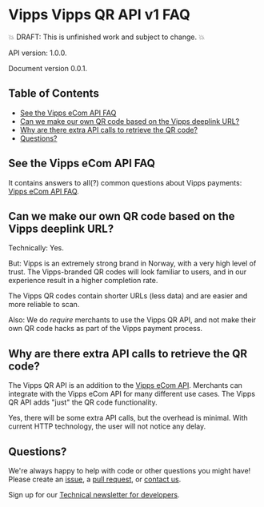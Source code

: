 # Vipps Vipps QR API v1 FAQ

💥 DRAFT: This is unfinished work and subject to change. 💥

API version: 1.0.0.

Document version 0.0.1.

## Table of Contents

* [See the Vipps eCom API FAQ](#see-the-vipps-ecom-api-faq)
* [Can we make our own QR code based on the Vipps deeplink URL?](#can-we-make-our-own-qr-code-based-on-the-vipps-deeplink-url)
* [Why are there extra API calls to retrieve the QR code?](#why-are-there-extra-api-calls-to-retrieve-the-qr-code)
* [Questions?](#questions)

## See the Vipps eCom API FAQ

It contains answers to all(?) common questions about Vipps payments:
[Vipps eCom API FAQ](https://github.com/vippsas/vipps-ecom-api/blob/master/vipps-ecom-api-faq.md).

## Can we make our own QR code based on the Vipps deeplink URL?

Technically: Yes.

But: Vipps is an extremely strong brand in Norway, with a very high level of
trust. The Vipps-branded QR codes will look familiar to users, and in our
experience result in a higher completion rate.

The Vipps QR codes contain shorter URLs (less data) and are easier
and more reliable to scan.

Also: We do _require_ merchants to use the Vipps QR API, and not make their
own QR code hacks as part of the Vipps payment process.

## Why are there extra API calls to retrieve the QR code?

The Vipps QR API is an addition to the
[Vipps eCom API](https://github.com/vippsas/vipps-ecom-api).
Merchants can integrate with the Vipps eCom API for many different use cases.
The Vipps QR API adds "just" the QR code functionality.

Yes, there will be some extra API calls, but the overhead is minimal.
With current HTTP technology, the user will not notice any delay.

## Questions?

We're always happy to help with code or other questions you might have!
Please create an [issue](https://github.com/vippsas/vipps-qr-api/issues),
a [pull request](https://github.com/vippsas/vipps-qr-api/pulls),
or [contact us](https://github.com/vippsas/vipps-developers/blob/master/contact.md).

Sign up for our [Technical newsletter for developers](https://github.com/vippsas/vipps-developers/tree/master/newsletters).
